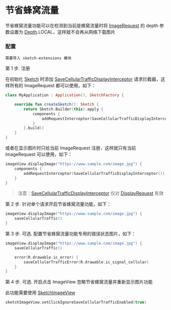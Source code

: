 # 节省蜂窝流量

节省蜂窝流量功能可以在检测到当前是蜂窝流量时将 [ImageRequest] 的 depth 参数设置为 [Depth].LOCAL，这样就不会再从网络下载图片

### 配置

`需要导入 sketch-extensions 模块`

第 1 步. 注册 

在初始化 [Sketch] 时添加 [SaveCellularTrafficDisplayInterceptor] 请求拦截器，这样所有的 ImageRequest 都可以使用，如下：

```kotlin
class MyApplication : Application(), SketchFactory {

    override fun createSketch(): Sketch {
        return Sketch.Builder(this).apply {
            components {
                addRequestInterceptor(SaveCellularTrafficDisplayInterceptor())
            }
        }.build()
    }
}
```

或者在显示图片时只给当前 ImageRequest 注册，这样就只有当前 ImageRequest 可以使用，如下：

```kotlin
imageView.displayImage("https://www.sample.com/image.jpg") {
    components {
        addRequestInterceptor(SaveCellularTrafficDisplayInterceptor())
    }
}
```

> 注意：[SaveCellularTrafficDisplayInterceptor] 仅对 [DisplayRequest] 有效

第 2 步. 针对单个请求开启节省蜂窝流量功能，如下：

```kotlin
imageView.displayImage("https://www.sample.com/image.jpg") {
    saveCellularTraffic()
}
```

第 3 步. 可选. 配置节省蜂窝流量功能专用的错误状态图片，如下：

```kotlin
imageView.displayImage("https://www.sample.com/image.jpg") {
    saveCellularTraffic()

    error(R.drawable.ic_error) {
        saveCellularTrafficError(R.drawable.ic_signal_cellular)
    }
}
```

第 4 步. 可选. 开启点击 ImageView 忽略节省蜂窝流量并重新显示图片功能

此功能需要使用 [SketchImageView]

```kotlin
sketchImageView.setClickIgnoreSaveCellularTrafficEnabled(true)
```

[Sketch]: ../../sketch/src/main/java/com/github/panpf/sketch/Sketch.kt

[SketchImageView]: ../../sketch-extensions/src/main/java/com/github/panpf/sketch/SketchImageView.kt

[SaveCellularTrafficDisplayInterceptor]: ../../sketch-extensions/src/main/java/com/github/panpf/sketch/request/SaveCellularTrafficDisplayInterceptor.kt

[DisplayRequest]: ../../sketch/src/main/java/com/github/panpf/sketch/request/DisplayRequest.kt

[ImageRequest]: ../../sketch/src/main/java/com/github/panpf/sketch/request/ImageRequest.kt

[Depth]: ../../sketch/src/main/java/com/github/panpf/sketch/request/Depth.kt